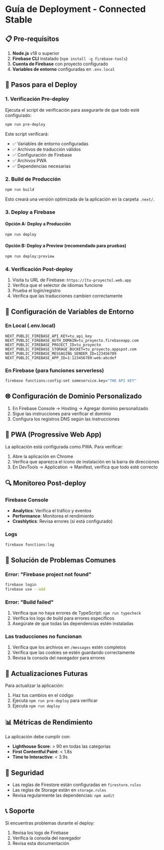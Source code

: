 # Guía de Deployment - Connected Stable

## 📋 Pre-requisitos

1. **Node.js** v18 o superior
2. **Firebase CLI** instalado (`npm install -g firebase-tools`)
3. **Cuenta de Firebase** con proyecto configurado
4. **Variables de entorno** configuradas en `.env.local`

## 🚀 Pasos para el Deploy

### 1. Verificación Pre-deploy

Ejecuta el script de verificación para asegurarte de que todo esté configurado:

```bash
npm run pre-deploy
```

Este script verificará:
- ✅ Variables de entorno configuradas
- ✅ Archivos de traducción válidos
- ✅ Configuración de Firebase
- ✅ Archivos PWA
- ✅ Dependencias necesarias

### 2. Build de Producción

```bash
npm run build
```

Esto creará una versión optimizada de la aplicación en la carpeta `.next/`.

### 3. Deploy a Firebase

#### Opción A: Deploy a Producción
```bash
npm run deploy
```

#### Opción B: Deploy a Preview (recomendado para pruebas)
```bash
npm run deploy:preview
```

### 4. Verificación Post-deploy

1. Visita tu URL de Firebase: `https://[tu-proyecto].web.app`
2. Verifica que el selector de idiomas funcione
3. Prueba el login/registro
4. Verifica que las traducciones cambien correctamente

## 🔧 Configuración de Variables de Entorno

### En Local (.env.local)
```env
NEXT_PUBLIC_FIREBASE_API_KEY=tu_api_key
NEXT_PUBLIC_FIREBASE_AUTH_DOMAIN=tu_proyecto.firebaseapp.com
NEXT_PUBLIC_FIREBASE_PROJECT_ID=tu_proyecto
NEXT_PUBLIC_FIREBASE_STORAGE_BUCKET=tu_proyecto.appspot.com
NEXT_PUBLIC_FIREBASE_MESSAGING_SENDER_ID=123456789
NEXT_PUBLIC_FIREBASE_APP_ID=1:123456789:web:abcdef
```

### En Firebase (para funciones serverless)
```bash
firebase functions:config:set someservice.key="THE API KEY"
```

## 🌐 Configuración de Dominio Personalizado

1. En Firebase Console → Hosting → Agregar dominio personalizado
2. Sigue las instrucciones para verificar el dominio
3. Configura los registros DNS según las instrucciones

## 📱 PWA (Progressive Web App)

La aplicación está configurada como PWA. Para verificar:

1. Abre la aplicación en Chrome
2. Verifica que aparezca el ícono de instalación en la barra de direcciones
3. En DevTools → Application → Manifest, verifica que todo esté correcto

## 🔍 Monitoreo Post-deploy

### Firebase Console
- **Analytics**: Verifica el tráfico y eventos
- **Performance**: Monitorea el rendimiento
- **Crashlytics**: Revisa errores (si está configurado)

### Logs
```bash
firebase functions:log
```

## 🚨 Solución de Problemas Comunes

### Error: "Firebase project not found"
```bash
firebase login
firebase use --add
```

### Error: "Build failed"
1. Verifica que no haya errores de TypeScript: `npm run typecheck`
2. Verifica los logs de build para errores específicos
3. Asegúrate de que todas las dependencias estén instaladas

### Las traducciones no funcionan
1. Verifica que los archivos en `/messages` estén completos
2. Verifica que las cookies se estén guardando correctamente
3. Revisa la consola del navegador para errores

## 🔄 Actualizaciones Futuras

Para actualizar la aplicación:

1. Haz tus cambios en el código
2. Ejecuta `npm run pre-deploy` para verificar
3. Ejecuta `npm run deploy`

## 📊 Métricas de Rendimiento

La aplicación debe cumplir con:
- **Lighthouse Score**: > 90 en todas las categorías
- **First Contentful Paint**: < 1.8s
- **Time to Interactive**: < 3.9s

## 🔐 Seguridad

- Las reglas de Firestore están configuradas en `firestore.rules`
- Las reglas de Storage están en `storage.rules`
- Revisa regularmente las dependencias: `npm audit`

## 📞 Soporte

Si encuentras problemas durante el deploy:
1. Revisa los logs de Firebase
2. Verifica la consola del navegador
3. Revisa esta documentación
